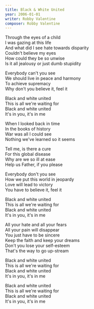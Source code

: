 ```yaml
---
title: Black & White United
year: 2006-01-01
writer: Robby Valentine
composer: Robby Valentine
---
```


<p>Through the eyes of a child<br />
I was gazing at this life<br />
And what did I see hate towards disparity<br />
Couldn't believe my eyes<br />
How could they be so unwise<br />
Is it all jealousy or just dumb stupidity</p>

<p>Everybody can't you see<br />
We should live in peace and harmony<br />
To achieve supremacy<br />
Why don't you believe it, feel it</p>

<p>Black and white united<br />
This is all we're waiting for<br />
Black and white united<br />
It's in you, it's in me</p>

<p>When I looked back in time<br />
In the books of history<br />
War was all I could see<br />
Nothing we've learned so it seems</p>

<p>Tell me, is there a cure<br />
For this global disease<br />
Why are we so ill at ease<br />
Help us Father, if you please</p>

<p>Everybody don't you see<br />
How we put this world in jeopardy<br />
Love will lead to victory<br />
You have to believe it, feel it</p>

<p>Black and white united<br />
This is all we're waiting for<br />
Black and white united<br />
It's in you, it's in me</p>

<p>All your hate and all your fears<br />
All your pain will disappear<br />
You just have to be sincere<br />
Keep the faith and keep your dreams<br />
Don't you lose your self-esteem<br />
That's the way to go up-stream</p>

<p>Black and white united<br />
This is all we're waiting for<br />
Black and white united<br />
It's in you, it's in me</p>

<p>Black and white united<br />
This is all we're waiting for<br />
Black and white united<br />
It's in you, it's in me</p>